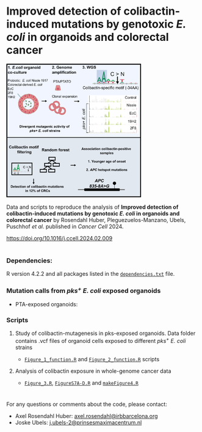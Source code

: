 # Improved detection of colibactin-induced mutations by genotoxic *E. coli* in organoids and colorectal cancer

<img src="https://raw.githubusercontent.com/ProjectsVanBox/colibactin_detection/main/Graphical_Abstract.png" width=70% height=70%>

Data and scripts to reproduce the analysis of **Improved detection of colibactin-induced mutations by genotoxic *E. coli* in organoids and colorectal cancer** by Rosendahl Huber, Pleguezuelos-Manzano, Ubels, Puschhof *et al*. published in  *Cancer Cell* 2024. 

https://doi.org/10.1016/j.ccell.2024.02.009
#

### Dependencies: 
R version 4.2.2 and all packages listed in the [`dependencies.txt`](https://github.com/ProjectsVanBox/colibactin_detection/blob/main/dependencies.tsv) file.


### Mutation calls from *pks<sup>+</sup> E. coli* exposed organoids
- PTA-exposed organoids: 


### Scripts
1. Study of colibactin-mutagenesis in pks-exposed organoids. 
 Data folder contains .vcf files of organoid cells exposed to different *pks<sup>+</sup> E. coli* strains
    - [`Figure_1_function.R`](https://github.com/ProjectsVanBox/colibactin_detection/blob/main/Code/Figure_1_function.R) and [`Figure_2_function.R`](https://github.com/ProjectsVanBox/colibactin_detection/blob/main/Code/Figure_2_function.R) scripts

2. Analysis of colibactin exposure in whole-genome cancer data
    - [`Figure_3.R`](https://github.com/ProjectsVanBox/colibactin_detection/blob/main/Code/Figure_3.R), [`FigureS7A-D.R`](https://github.com/ProjectsVanBox/colibactin_detection/blob/main/Code/FigureS7A-D.R) and [`makeFigure4.R`](https://github.com/ProjectsVanBox/colibactin_detection/blob/main/Code/makeFigure4.R)

# 
For any questions or comments about the code, please contact: 
- Axel Rosendahl Huber: axel.rosendahl@irbbarcelona.org
- Joske Ubels: j.ubels-2@prinsesmaximacentrum.nl
